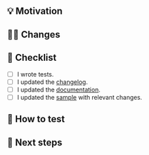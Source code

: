 ## :bulb: Motivation
<!-- Why did you change something? Is there an issue to link here? Or an external link? -->

## :technologist: Changes
<!-- Which code did you change? How? -->

## :pencil: Checklist
<!-- Please make sure to go through the checklist and select checkboxes appropriate for your changes. -->
- [ ] I wrote tests.
- [ ] I updated the [changelog](https://github.com/MiSikora/laboratory/blob/master/library/docs/changelog.md).
- [ ] I updated the [documentation](https://github.com/MiSikora/laboratory/tree/master/library/docs).
- [ ] I updated the [sample](https://github.com/MiSikora/laboratory/tree/master/sample) with relevant changes.

## :test_tube: How to test
<!-- Is there a special case to test your changes? -->

## :crystal_ball: Next steps
<!-- Is there something to plan or to do after the merge? Does this PR close any issue? If yes, please add a magic keyword - https://docs.github.com/en/enterprise/2.16/user/github/managing-your-work-on-github/closing-issues-using-keywords. -->

